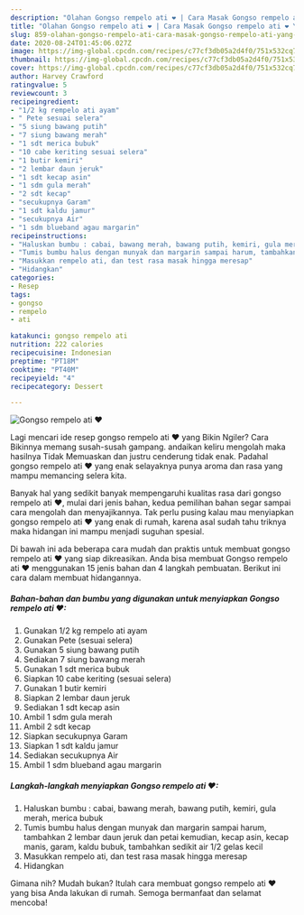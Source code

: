 ```yaml
---
description: "Olahan Gongso rempelo ati ❤ | Cara Masak Gongso rempelo ati ❤ Yang Enak Dan Lezat"
title: "Olahan Gongso rempelo ati ❤ | Cara Masak Gongso rempelo ati ❤ Yang Enak Dan Lezat"
slug: 859-olahan-gongso-rempelo-ati-cara-masak-gongso-rempelo-ati-yang-enak-dan-lezat
date: 2020-08-24T01:45:06.027Z
image: https://img-global.cpcdn.com/recipes/c77cf3db05a2d4f0/751x532cq70/gongso-rempelo-ati-❤-foto-resep-utama.jpg
thumbnail: https://img-global.cpcdn.com/recipes/c77cf3db05a2d4f0/751x532cq70/gongso-rempelo-ati-❤-foto-resep-utama.jpg
cover: https://img-global.cpcdn.com/recipes/c77cf3db05a2d4f0/751x532cq70/gongso-rempelo-ati-❤-foto-resep-utama.jpg
author: Harvey Crawford
ratingvalue: 5
reviewcount: 3
recipeingredient:
- "1/2 kg rempelo ati ayam"
- " Pete sesuai selera"
- "5 siung bawang putih"
- "7 siung bawang merah"
- "1 sdt merica bubuk"
- "10 cabe keriting sesuai selera"
- "1 butir kemiri"
- "2 lembar daun jeruk"
- "1 sdt kecap asin"
- "1 sdm gula merah"
- "2 sdt kecap"
- "secukupnya Garam"
- "1 sdt kaldu jamur"
- "secukupnya Air"
- "1 sdm blueband agau margarin"
recipeinstructions:
- "Haluskan bumbu : cabai, bawang merah, bawang putih, kemiri, gula merah, merica bubuk"
- "Tumis bumbu halus dengan munyak dan margarin sampai harum, tambahkan 2 lembar daun jeruk dan petai kemudian, kecap asin, kecap manis, garam, kaldu bubuk, tambahkan sedikit air 1/2 gelas kecil"
- "Masukkan rempelo ati, dan test rasa masak hingga meresap"
- "Hidangkan"
categories:
- Resep
tags:
- gongso
- rempelo
- ati

katakunci: gongso rempelo ati 
nutrition: 222 calories
recipecuisine: Indonesian
preptime: "PT18M"
cooktime: "PT40M"
recipeyield: "4"
recipecategory: Dessert

---
```



![Gongso rempelo ati ❤](https://img-global.cpcdn.com/recipes/c77cf3db05a2d4f0/751x532cq70/gongso-rempelo-ati-❤-foto-resep-utama.jpg)

Lagi mencari ide resep gongso rempelo ati ❤ yang Bikin Ngiler? Cara Bikinnya memang susah-susah gampang. andaikan keliru mengolah maka hasilnya Tidak Memuaskan dan justru cenderung tidak enak. Padahal gongso rempelo ati ❤ yang enak selayaknya punya aroma dan rasa yang mampu memancing selera kita.



Banyak hal yang sedikit banyak mempengaruhi kualitas rasa dari gongso rempelo ati ❤, mulai dari jenis bahan, kedua pemilihan bahan segar sampai cara mengolah dan menyajikannya. Tak perlu pusing kalau mau menyiapkan gongso rempelo ati ❤ yang enak di rumah, karena asal sudah tahu triknya maka hidangan ini mampu menjadi suguhan spesial.


Di bawah ini ada beberapa cara mudah dan praktis untuk membuat gongso rempelo ati ❤ yang siap dikreasikan. Anda bisa membuat Gongso rempelo ati ❤ menggunakan 15 jenis bahan dan 4 langkah pembuatan. Berikut ini cara dalam membuat hidangannya.

<!--inarticleads1-->

##### Bahan-bahan dan bumbu yang digunakan untuk menyiapkan Gongso rempelo ati ❤:

1. Gunakan 1/2 kg rempelo ati ayam
1. Gunakan  Pete (sesuai selera)
1. Gunakan 5 siung bawang putih
1. Sediakan 7 siung bawang merah
1. Gunakan 1 sdt merica bubuk
1. Siapkan 10 cabe keriting (sesuai selera)
1. Gunakan 1 butir kemiri
1. Siapkan 2 lembar daun jeruk
1. Sediakan 1 sdt kecap asin
1. Ambil 1 sdm gula merah
1. Ambil 2 sdt kecap
1. Siapkan secukupnya Garam
1. Siapkan 1 sdt kaldu jamur
1. Sediakan secukupnya Air
1. Ambil 1 sdm blueband agau margarin




<!--inarticleads2-->

##### Langkah-langkah menyiapkan Gongso rempelo ati ❤:

1. Haluskan bumbu : cabai, bawang merah, bawang putih, kemiri, gula merah, merica bubuk
1. Tumis bumbu halus dengan munyak dan margarin sampai harum, tambahkan 2 lembar daun jeruk dan petai kemudian, kecap asin, kecap manis, garam, kaldu bubuk, tambahkan sedikit air 1/2 gelas kecil
1. Masukkan rempelo ati, dan test rasa masak hingga meresap
1. Hidangkan




Gimana nih? Mudah bukan? Itulah cara membuat gongso rempelo ati ❤ yang bisa Anda lakukan di rumah. Semoga bermanfaat dan selamat mencoba!
